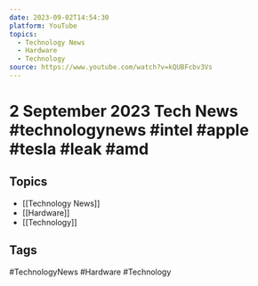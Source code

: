 ```yaml
---
date: 2023-09-02T14:54:30
platform: YouTube
topics:
  - Technology News
  - Hardware
  - Technology
source: https://www.youtube.com/watch?v=kQUBFcbv3Vs
---
```

# 2 September 2023 Tech News #technologynews #intel #apple #tesla #leak #amd

## Topics
- [[Technology News]]
- [[Hardware]]
- [[Technology]]

## Tags
#TechnologyNews #Hardware #Technology